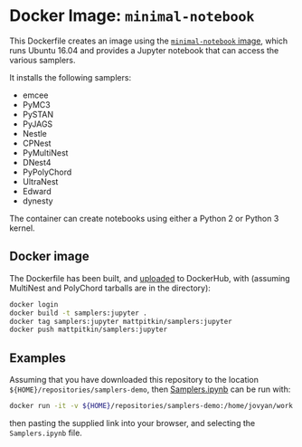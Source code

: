 # Docker Image: `minimal-notebook`

This Dockerfile creates an image using the [`minimal-notebook` image](https://github.com/jupyter/docker-stacks/tree/master/minimal-notebook),
which runs Ubuntu 16.04 and provides a Jupyter notebook that can access the various samplers.

It installs the following samplers:
 * emcee
 * PyMC3
 * PySTAN
 * PyJAGS
 * Nestle
 * CPNest
 * PyMultiNest
 * DNest4
 * PyPolyChord
 * UltraNest
 * Edward
 * dynesty

The container can create notebooks using either a Python 2 or Python 3 kernel.

## Docker image

The Dockerfile has been built, and [uploaded](https://hub.docker.com/r/mattpitkin/samplers/tags/) to DockerHub, with (assuming MultiNest and PolyChord tarballs are in the directory):

```bash
docker login
docker build -t samplers:jupyter .
docker tag samplers:jupyter mattpitkin/samplers:jupyter
docker push mattpitkin/samplers:jupyter
```

## Examples

Assuming that you have downloaded this repository to the location `${HOME}/repositories/samplers-demo`, then [Samplers.ipynb](../../Samplers.ipynb) can be run with:

```bash
docker run -it -v ${HOME}/repositories/samplers-demo:/home/jovyan/work -e NB_UID=1001 --user root --rm -p 8888:8888 mattpitkin/samplers:jupyter
```

then pasting the supplied link into your browser, and selecting the `Samplers.ipynb` file.
